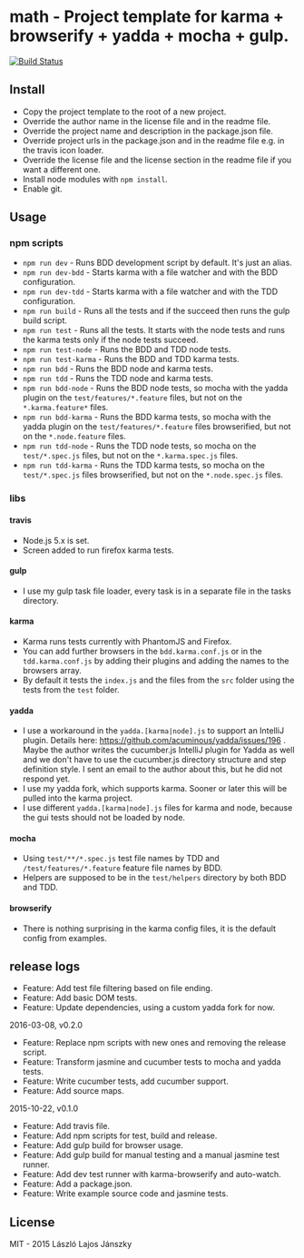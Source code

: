 # math - Project template for karma + browserify + yadda + mocha + gulp.

[![Build Status](https://travis-ci.org/inf3rno/javascript-project-template.png?branch=master)](https://travis-ci.org/inf3rno/javascript-project-template)

## Install

 - Copy the project template to the root of a new project.
 - Override the author name in the license file and in the readme file.
 - Override the project name and description in the package.json file.
 - Override project urls in the package.json and in the readme file e.g. in the travis icon loader.
 - Override the license file and the license section in the readme file if you want a different one.
 - Install node modules with `npm install`.
 - Enable git.
 
## Usage

### npm scripts

 - `npm run dev` - Runs BDD development script by default. It's just an alias.
 - `npm run dev-bdd` - Starts karma with a file watcher and with the BDD configuration.
 - `npm run dev-tdd` - Starts karma with a file watcher and with the TDD configuration.
 - `npm run build` - Runs all the tests and if the succeed then runs the gulp build script.
 - `npm run test` - Runs all the tests. It starts with the node tests and runs the karma tests only if the node tests succeed.
 - `npm run test-node` - Runs the BDD and TDD node tests.
 - `npm run test-karma` - Runs the BDD and TDD karma tests.
 - `npm run bdd` - Runs the BDD node and karma tests.
 - `npm run tdd` - Runs the TDD node and karma tests.
 - `npm run bdd-node` - Runs the BDD node tests, so mocha with the yadda plugin on the `test/features/*.feature` files, but not on the `*.karma.feature*` files.
 - `npm run bdd-karma` - Runs the BDD karma tests, so mocha with the yadda plugin on the `test/features/*.feature` files browserified, but not on the `*.node.feature` files.
 - `npm run tdd-node` - Runs the TDD node tests, so mocha on the `test/*.spec.js` files, but not on the `*.karma.spec.js` files.
 - `npm run tdd-karma` - Runs the TDD karma tests, so mocha on the `test/*.spec.js` files browserified, but not on the `*.node.spec.js` files.
    
### libs

#### travis

 - Node.js 5.x is set.
 - Screen added to run firefox karma tests.

#### gulp

 - I use my gulp task file loader, every task is in a separate file in the tasks directory.

#### karma

 - Karma runs tests currently with PhantomJS and Firefox.
 - You can add further browsers in the `bdd.karma.conf.js` or in the `tdd.karma.conf.js` by adding their plugins and adding the names to the browsers array.
 - By default it tests the `index.js` and the files from the `src` folder using the tests from the `test` folder.

#### yadda

 - I use a workaround in the `yadda.[karma|node].js` to support an IntelliJ plugin. Details here: https://github.com/acuminous/yadda/issues/196 . Maybe the author writes the cucumber.js IntelliJ plugin for Yadda as well and we don't have to use the cucumber.js directory structure and step definition style. I sent an email to the author about this, but he did not respond yet.
 - I use my yadda fork, which supports karma. Sooner or later this will be pulled into the karma project.
 - I use different `yadda.[karma|node].js` files for karma and node, because the gui tests should not be loaded by node.

#### mocha

 - Using `test/**/*.spec.js` test file names by TDD and `/test/features/*.feature` feature file names by BDD.
 - Helpers are supposed to be in the `test/helpers` directory by both BDD and TDD.

#### browserify

 - There is nothing surprising in the karma config files, it is the default config from examples.

## release logs

 - Feature: Add test file filtering based on file ending.
 - Feature: Add basic DOM tests.
 - Feature: Update dependencies, using a custom yadda fork for now.

2016-03-08, v0.2.0

 - Feature: Replace npm scripts with new ones and removing the release script.
 - Feature: Transform jasmine and cucumber tests to mocha and yadda tests.
 - Feature: Write cucumber tests, add cucumber support.
 - Feature: Add source maps.

2015-10-22, v0.1.0

 - Feature: Add travis file.
 - Feature: Add npm scripts for test, build and release.
 - Feature: Add gulp build for browser usage.
 - Feature: Add gulp build for manual testing and a manual jasmine test runner.
 - Feature: Add dev test runner with karma-browserify and auto-watch.
 - Feature: Add a package.json.
 - Feature: Write example source code and jasmine tests.

## License

MIT - 2015 László Lajos Jánszky